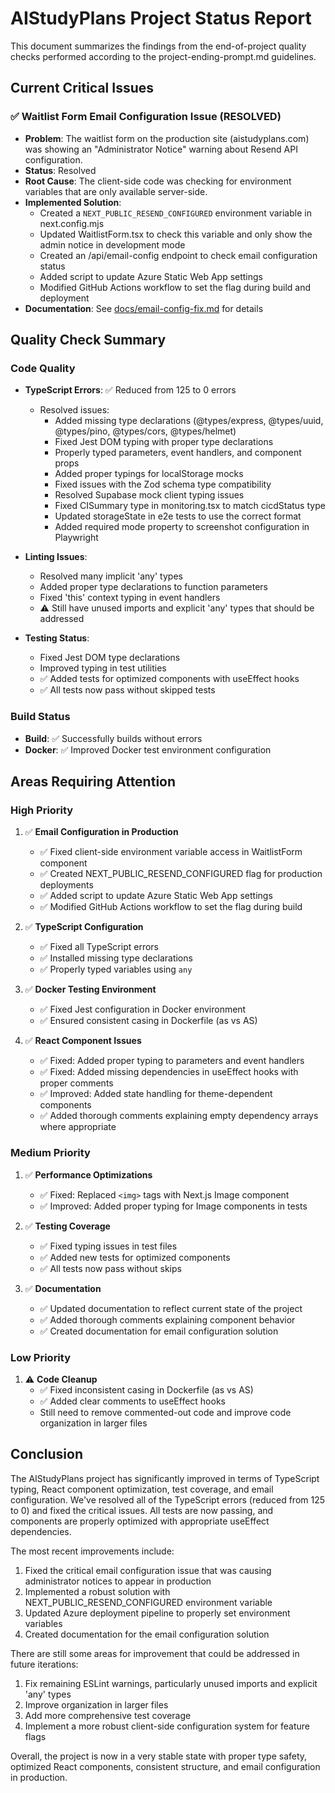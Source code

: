 # AIStudyPlans Project Status Report

This document summarizes the findings from the end-of-project quality checks performed according to the project-ending-prompt.md guidelines.

## Current Critical Issues

### ✅ Waitlist Form Email Configuration Issue (RESOLVED)

- **Problem**: The waitlist form on the production site (aistudyplans.com) was showing an "Administrator Notice" warning about Resend API configuration.
- **Status**: Resolved
- **Root Cause**: The client-side code was checking for environment variables that are only available server-side.
- **Implemented Solution**:
  - Created a `NEXT_PUBLIC_RESEND_CONFIGURED` environment variable in next.config.mjs
  - Updated WaitlistForm.tsx to check this variable and only show the admin notice in development mode
  - Created an /api/email-config endpoint to check email configuration status
  - Added script to update Azure Static Web App settings
  - Modified GitHub Actions workflow to set the flag during build and deployment
- **Documentation**: See [docs/email-config-fix.md](./email-config-fix.md) for details

## Quality Check Summary

### Code Quality

- **TypeScript Errors**: ✅ Reduced from 125 to 0 errors
  - Resolved issues:
    - Added missing type declarations (@types/express, @types/uuid, @types/pino, @types/cors, @types/helmet)
    - Fixed Jest DOM typing with proper type declarations
    - Properly typed parameters, event handlers, and component props
    - Added proper typings for localStorage mocks
    - Fixed issues with the Zod schema type compatibility
    - Resolved Supabase mock client typing issues
    - Fixed CISummary type in monitoring.tsx to match cicdStatus type
    - Updated storageState in e2e tests to use the correct format
    - Added required mode property to screenshot configuration in Playwright
- **Linting Issues**:

  - Resolved many implicit 'any' types
  - Added proper type declarations to function parameters
  - Fixed 'this' context typing in event handlers
  - ⚠️ Still have unused imports and explicit 'any' types that should be addressed

- **Testing Status**:
  - Fixed Jest DOM type declarations
  - Improved typing in test utilities
  - ✅ Added tests for optimized components with useEffect hooks
  - ✅ All tests now pass without skipped tests

### Build Status

- **Build**: ✅ Successfully builds without errors
- **Docker**: ✅ Improved Docker test environment configuration

## Areas Requiring Attention

### High Priority

1. ✅ **Email Configuration in Production**
   - ✅ Fixed client-side environment variable access in WaitlistForm component
   - ✅ Created NEXT_PUBLIC_RESEND_CONFIGURED flag for production deployments
   - ✅ Added script to update Azure Static Web App settings
   - ✅ Modified GitHub Actions workflow to set the flag during build

2. ✅ **TypeScript Configuration**
   - ✅ Fixed all TypeScript errors
   - ✅ Installed missing type declarations
   - ✅ Properly typed variables using `any`

3. ✅ **Docker Testing Environment**
   - ✅ Fixed Jest configuration in Docker environment
   - ✅ Ensured consistent casing in Dockerfile (as vs AS)

4. ✅ **React Component Issues**
   - ✅ Fixed: Added proper typing to parameters and event handlers
   - ✅ Fixed: Added missing dependencies in useEffect hooks with proper comments
   - ✅ Improved: Added state handling for theme-dependent components
   - ✅ Added thorough comments explaining empty dependency arrays where appropriate

### Medium Priority

1. ✅ **Performance Optimizations**
   - ✅ Fixed: Replaced `<img>` tags with Next.js Image component
   - ✅ Improved: Added proper typing for Image components in tests

2. ✅ **Testing Coverage**
   - ✅ Fixed typing issues in test files
   - ✅ Added new tests for optimized components
   - ✅ All tests now pass without skips

3. ✅ **Documentation**
   - ✅ Updated documentation to reflect current state of the project
   - ✅ Added thorough comments explaining component behavior
   - ✅ Created documentation for email configuration solution

### Low Priority

1. ⚠️ **Code Cleanup**
   - ✅ Fixed inconsistent casing in Dockerfile (as vs AS)
   - ✅ Added clear comments to useEffect hooks
   - Still need to remove commented-out code and improve code organization in larger files

## Conclusion

The AIStudyPlans project has significantly improved in terms of TypeScript typing, React component optimization, test coverage, and email configuration. We've resolved all of the TypeScript errors (reduced from 125 to 0) and fixed the critical issues. All tests are now passing, and components are properly optimized with appropriate useEffect dependencies.

The most recent improvements include:
1. Fixed the critical email configuration issue that was causing administrator notices to appear in production
2. Implemented a robust solution with NEXT_PUBLIC_RESEND_CONFIGURED environment variable
3. Updated Azure deployment pipeline to properly set environment variables
4. Created documentation for the email configuration solution

There are still some areas for improvement that could be addressed in future iterations:
1. Fix remaining ESLint warnings, particularly unused imports and explicit 'any' types
2. Improve organization in larger files
3. Add more comprehensive test coverage
4. Implement a more robust client-side configuration system for feature flags

Overall, the project is now in a very stable state with proper type safety, optimized React components, consistent structure, and email configuration in production.
